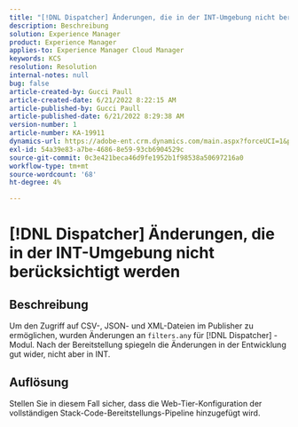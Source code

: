 ```yaml
---
title: "[!DNL Dispatcher] Änderungen, die in der INT-Umgebung nicht berücksichtigt werden"
description: Beschreibung
solution: Experience Manager
product: Experience Manager
applies-to: Experience Manager Cloud Manager
keywords: KCS
resolution: Resolution
internal-notes: null
bug: false
article-created-by: Gucci Paull
article-created-date: 6/21/2022 8:22:15 AM
article-published-by: Gucci Paull
article-published-date: 6/21/2022 8:29:38 AM
version-number: 1
article-number: KA-19911
dynamics-url: https://adobe-ent.crm.dynamics.com/main.aspx?forceUCI=1&pagetype=entityrecord&etn=knowledgearticle&id=0a385a3e-3bf1-ec11-bb3d-6045bd015716
exl-id: 54a39e83-a7be-4686-8e59-93cb6904529c
source-git-commit: 0c3e421beca46d9fe1952b1f98538a50697216a0
workflow-type: tm+mt
source-wordcount: '68'
ht-degree: 4%

---
```


# [!DNL Dispatcher] Änderungen, die in der INT-Umgebung nicht berücksichtigt werden

## Beschreibung

Um den Zugriff auf CSV-, JSON- und XML-Dateien im Publisher zu ermöglichen, wurden Änderungen an `filters.any` für [!DNL Dispatcher] -Modul. Nach der Bereitstellung spiegeln die Änderungen in der Entwicklung gut wider, nicht aber in INT.

## Auflösung

Stellen Sie in diesem Fall sicher, dass die Web-Tier-Konfiguration der vollständigen Stack-Code-Bereitstellungs-Pipeline hinzugefügt wird.
